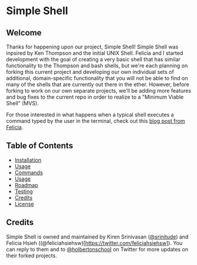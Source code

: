 # Simple Shell

## Welcome
Thanks for happening upon our project, Simple Shell! Simple Shell was inpsired by Ken Thompson and the initial UNIX Shell. Felicia and I started development with the goal of creating a very basic shell that has similar functionality to the Thompson and bash shells, but we're each planning on forking this current project and developing our own individual sets of additional, domain-specific functionality that you will not be able to find on many of the shells that are currently out there in the ether. However, before forking to work on our own separate projects, we'll be adding more features and bug fixes to the current repo in order to realize to a "Minimum Viable Shell" (MVS).

For those interested in what happens when a typical shell executes a command typed by the user in the terminal, check out this [blog post from Felicia](https://medium.com/@feliciaSWE/linux-command-ls-c-930cf1d7d8a6).

## Table of Contents
* [Installation](#installation)
* [Usage](#usage)
* [Commands](#commands)
* [Usage](#usage)
* [Roadmap](#roadmap)
* [Testing](#testing)
* [Credits](#credits)
* [License](#license)

## Credits
Simple Shell is owned and maintained by Kiren Srinivasan ([@srinitude](https://twitter.com/srinitude)) and Felicia Hsieh ((@feliciahsiehsw)[https://twitter.com/feliciahsiehsw]). You can reply to them and to [@holbertonschool](https://twitter.com/holbertonschool) on Twitter for more updates on their forked projects.